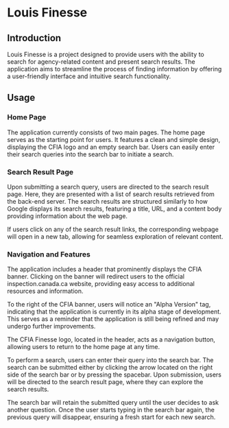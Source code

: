# Louis Finesse

## Introduction

Louis Finesse is a project designed to provide users with the ability to search for agency-related content and present search results. The application aims to streamline the process of finding information by offering a user-friendly interface and intuitive search functionality.

## Usage

### Home Page

The application currently consists of two main pages. The home page serves as the starting point for users. It features a clean and simple design, displaying the CFIA logo and an empty search bar. Users can easily enter their search queries into the search bar to initiate a search.

### Search Result Page

Upon submitting a search query, users are directed to the search result page. Here, they are presented with a list of search results retrieved from the back-end server. The search results are structured similarly to how Google displays its search results, featuring a title, URL, and a content body providing information about the web page.

If users click on any of the search result links, the corresponding webpage will open in a new tab, allowing for seamless exploration of relevant content.

### Navigation and Features

The application includes a header that prominently displays the CFIA banner. Clicking on the banner will redirect users to the official inspection.canada.ca website, providing easy access to additional resources and information.

To the right of the CFIA banner, users will notice an "Alpha Version" tag, indicating that the application is currently in its alpha stage of development. This serves as a reminder that the application is still being refined and may undergo further improvements.

The CFIA Finesse logo, located in the header, acts as a navigation button, allowing users to return to the home page at any time.

To perform a search, users can enter their query into the search bar. The search can be submitted either by clicking the arrow located on the right side of the search bar or by pressing the spacebar. Upon submission, users will be directed to the search result page, where they can explore the search results.

The search bar will retain the submitted query until the user decides to ask another question. Once the user starts typing in the search bar again, the previous query will disappear, ensuring a fresh start for each new search.